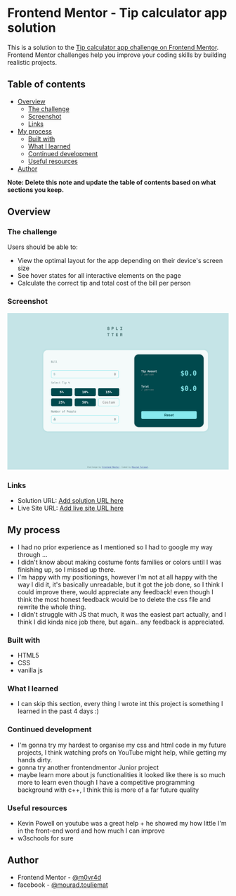 # Frontend Mentor - Tip calculator app solution

This is a solution to the [Tip calculator app challenge on Frontend Mentor](https://www.frontendmentor.io/challenges/tip-calculator-app-ugJNGbJUX). Frontend Mentor challenges help you improve your coding skills by building realistic projects.

## Table of contents

- [Overview](#overview)
  - [The challenge](#the-challenge)
  - [Screenshot](#screenshot)
  - [Links](#links)
- [My process](#my-process)
  - [Built with](#built-with)
  - [What I learned](#what-i-learned)
  - [Continued development](#continued-development)
  - [Useful resources](#useful-resources)
- [Author](#author)

**Note: Delete this note and update the table of contents based on what sections you keep.**

## Overview

### The challenge

Users should be able to:

- View the optimal layout for the app depending on their device's screen size
- See hover states for all interactive elements on the page
- Calculate the correct tip and total cost of the bill per person

### Screenshot
![](./screenshot.png)

### Links

- Solution URL: [Add solution URL here]()
- Live Site URL: [Add live site URL here](https://m0vr4d.github.io/tipcalcFEM/index)

## My process
- I had no prior experience as I mentioned so I had to google my way through ...
- I didn't know about making costume fonts families or colors until I was finishing up, so I missed up there.
- I'm happy with my positionings, however I'm not at all happy with the way I did it, it's basically unreadable, but it  got the job done, so I think I could improve there, would appreciate any feedback! even though I think the most honest feedback would be to delete the css file and rewrite the whole thing.
- I didn't struggle with JS that much, it was the easiest part actually, and I think I did kinda nice job there, but again.. any feedback is appreciated.
### Built with

- HTML5
- CSS
- vanilla js

### What I learned
- I can skip this section, every thing I wrote int this project is something I learned in the past 4 days :)

### Continued development

- I'm gonna try my hardest to organise my css and html code in my future projects, I think watching profs on YouTube might help, while getting my hands dirty.
- gonna try another frontendmentor Junior project
- maybe learn more about js functionalities it looked like there is so much more to learn even though I have a competitive programming background with c++, I think this is more of a far future quality

### Useful resources

- Kevin Powell on youtube was a great help + he showed my how little I'm in the front-end word and how much I can improve
- w3schools for sure

## Author

- Frontend Mentor - [@m0vr4d](https://www.frontendmentor.io/profile/m0vr4d)
- facebook - [@mourad.touliemat](https://www.facebook.com/mourad.touliemat)
